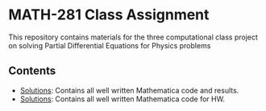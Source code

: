 # MATH-281 Class Assignment
This repository contains materials for the three computational class project on solving Partial Differential Equations for Physics problems

## Contents

- [Solutions](./Well_WritTen_NB): Contains all well written Mathematica code and results.
- [Solutions](./Assignment_folder): Contains all well written Mathematica code for HW.
